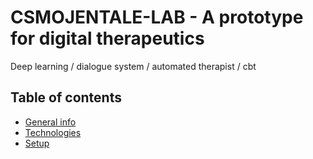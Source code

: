 # CSMOJENTALE-LAB - A prototype for digital therapeutics
Deep learning / dialogue system / automated therapist / cbt

## Table of contents
* [General info](#general-info)
* [Technologies](#technologies)
* [Setup](#setup)
